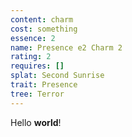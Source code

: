 ```yaml
---
content: charm
cost: something
essence: 2
name: Presence e2 Charm 2
rating: 2
requires: []
splat: Second Sunrise
trait: Presence
tree: Terror
---
```


Hello **world**!
